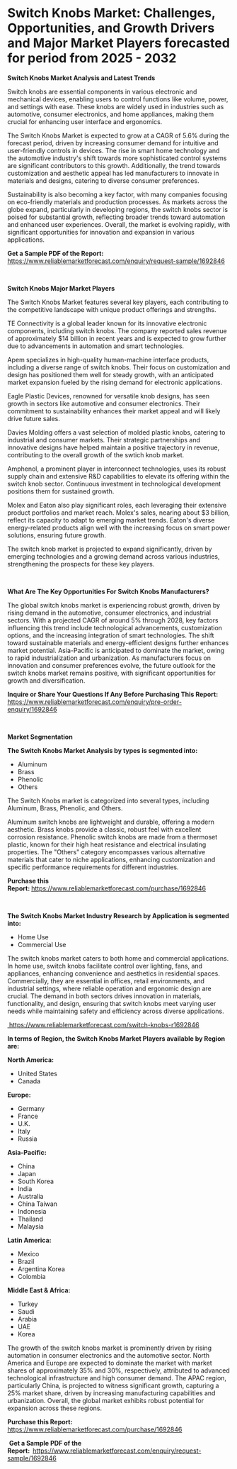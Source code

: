 <p><h1>Switch Knobs Market: Challenges, Opportunities, and Growth Drivers and Major Market Players forecasted for period from 2025 - 2032</h1></p><p><strong>Switch Knobs Market Analysis and Latest Trends</strong></p>
<p><p>Switch knobs are essential components in various electronic and mechanical devices, enabling users to control functions like volume, power, and settings with ease. These knobs are widely used in industries such as automotive, consumer electronics, and home appliances, making them crucial for enhancing user interface and ergonomics.</p><p>The Switch Knobs Market is expected to grow at a CAGR of 5.6% during the forecast period, driven by increasing consumer demand for intuitive and user-friendly controls in devices. The rise in smart home technology and the automotive industry's shift towards more sophisticated control systems are significant contributors to this growth. Additionally, the trend towards customization and aesthetic appeal has led manufacturers to innovate in materials and designs, catering to diverse consumer preferences.</p><p>Sustainability is also becoming a key factor, with many companies focusing on eco-friendly materials and production processes. As markets across the globe expand, particularly in developing regions, the switch knobs sector is poised for substantial growth, reflecting broader trends toward automation and enhanced user experiences. Overall, the market is evolving rapidly, with significant opportunities for innovation and expansion in various applications.</p></p>
<p><strong>Get a Sample PDF of the Report:&nbsp;</strong> <a href="https://www.reliablemarketforecast.com/enquiry/request-sample/1692846?utm_campaign=3196&utm_medium=2&utm_source=Github&utm_content=ia&utm_term=15042025&utm_id=switch-knobs">https://www.reliablemarketforecast.com/enquiry/request-sample/1692846</a></p>
<p>&nbsp;</p>
<p><strong>Switch Knobs Major Market Players</strong></p>
<p><p>The Switch Knobs Market features several key players, each contributing to the competitive landscape with unique product offerings and strengths. </p><p>TE Connectivity is a global leader known for its innovative electronic components, including switch knobs. The company reported sales revenue of approximately $14 billion in recent years and is expected to grow further due to advancements in automation and smart technologies. </p><p>Apem specializes in high-quality human-machine interface products, including a diverse range of switch knobs. Their focus on customization and design has positioned them well for steady growth, with an anticipated market expansion fueled by the rising demand for electronic applications.</p><p>Eagle Plastic Devices, renowned for versatile knob designs, has seen growth in sectors like automotive and consumer electronics. Their commitment to sustainability enhances their market appeal and will likely drive future sales.</p><p>Davies Molding offers a vast selection of molded plastic knobs, catering to industrial and consumer markets. Their strategic partnerships and innovative designs have helped maintain a positive trajectory in revenue, contributing to the overall growth of the swtich knob market.</p><p>Amphenol, a prominent player in interconnect technologies, uses its robust supply chain and extensive R&D capabilities to elevate its offering within the switch knob sector. Continuous investment in technological development positions them for sustained growth.</p><p>Molex and Eaton also play significant roles, each leveraging their extensive product portfolios and market reach. Molex's sales, nearing about $3 billion, reflect its capacity to adapt to emerging market trends. Eaton's diverse energy-related products align well with the increasing focus on smart power solutions, ensuring future growth.</p><p>The switch knob market is projected to expand significantly, driven by emerging technologies and a growing demand across various industries, strengthening the prospects for these key players.</p></p>
<p>&nbsp;</p>
<p><strong>What Are The Key Opportunities For Switch Knobs Manufacturers?</strong></p>
<p><p>The global switch knobs market is experiencing robust growth, driven by rising demand in the automotive, consumer electronics, and industrial sectors. With a projected CAGR of around 5% through 2028, key factors influencing this trend include technological advancements, customization options, and the increasing integration of smart technologies. The shift toward sustainable materials and energy-efficient designs further enhances market potential. Asia-Pacific is anticipated to dominate the market, owing to rapid industrialization and urbanization. As manufacturers focus on innovation and consumer preferences evolve, the future outlook for the switch knobs market remains positive, with significant opportunities for growth and diversification.</p></p>
<p><strong>Inquire or Share Your Questions If Any Before Purchasing This Report:</strong> <a href="https://www.reliablemarketforecast.com/enquiry/pre-order-enquiry/1692846?utm_campaign=3196&utm_medium=2&utm_source=Github&utm_content=ia&utm_term=15042025&utm_id=switch-knobs">https://www.reliablemarketforecast.com/enquiry/pre-order-enquiry/1692846</a></p>
<p>&nbsp;</p>
<p><strong>Market Segmentation</strong></p>
<p><strong>The Switch Knobs Market Analysis by types is segmented into:</strong></p>
<p><ul><li>Aluminum</li><li>Brass</li><li>Phenolic</li><li>Others</li></ul></p>
<p><p>The Switch Knobs market is categorized into several types, including Aluminum, Brass, Phenolic, and Others. </p><p>Aluminum switch knobs are lightweight and durable, offering a modern aesthetic. Brass knobs provide a classic, robust feel with excellent corrosion resistance. Phenolic switch knobs are made from a thermoset plastic, known for their high heat resistance and electrical insulating properties. The "Others" category encompasses various alternative materials that cater to niche applications, enhancing customization and specific performance requirements for different industries.</p></p>
<p><strong>Purchase this Report:&nbsp;</strong><a href="https://www.reliablemarketforecast.com/purchase/1692846?utm_campaign=3196&utm_medium=2&utm_source=Github&utm_content=ia&utm_term=15042025&utm_id=switch-knobs">https://www.reliablemarketforecast.com/purchase/1692846</a></p>
<p>&nbsp;</p>
<p><strong>The Switch Knobs Market Industry Research by Application is segmented into:</strong></p>
<p><ul><li>Home Use</li><li>Commercial Use</li></ul></p>
<p><p>The switch knobs market caters to both home and commercial applications. In home use, switch knobs facilitate control over lighting, fans, and appliances, enhancing convenience and aesthetics in residential spaces. Commercially, they are essential in offices, retail environments, and industrial settings, where reliable operation and ergonomic design are crucial. The demand in both sectors drives innovation in materials, functionality, and design, ensuring that switch knobs meet varying user needs while maintaining safety and efficiency across diverse applications.</p></p>
<p><a href="https://www.reliablemarketforecast.com/switch-knobs-r1692846?utm_campaign=3196&utm_medium=2&utm_source=Github&utm_content=ia&utm_term=15042025&utm_id=switch-knobs">&nbsp;https://www.reliablemarketforecast.com/switch-knobs-r1692846</a></p>
<p><strong>In terms of Region, the Switch Knobs Market Players available by Region are:</strong></p>
<p>
    <p> <strong> North America: </strong>
        <ul>
            <li>United States</li>
            <li>Canada</li>
        </ul>
        </p> 
    <p> <strong> Europe: </strong>
        <ul>
            <li>Germany</li>
            <li>France</li>
            <li>U.K.</li>
            <li>Italy</li>
            <li>Russia</li>
        </ul>
        </p> 
    <p> <strong> Asia-Pacific: </strong>
        <ul>
            <li>China</li>
            <li>Japan</li>
            <li>South Korea</li>
            <li>India</li>
            <li>Australia</li>
            <li>China Taiwan</li>
            <li>Indonesia</li>
            <li>Thailand</li>
            <li>Malaysia</li>
        </ul>
        </p> 
    <p> <strong> Latin America: </strong>
        <ul>
            <li>Mexico</li>
            <li>Brazil</li>
            <li>Argentina Korea</li>
            <li>Colombia</li>
        </ul>
        </p> 
    <p> <strong> Middle East & Africa: </strong>
        <ul>
            <li>Turkey</li>
            <li>Saudi</li>
            <li>Arabia</li>
            <li>UAE</li>
            <li>Korea</li>
        </ul>
    </p>
    </p>
<p><p>The growth of the switch knobs market is prominently driven by rising automation in consumer electronics and the automotive sector. North America and Europe are expected to dominate the market with market shares of approximately 35% and 30%, respectively, attributed to advanced technological infrastructure and high consumer demand. The APAC region, particularly China, is projected to witness significant growth, capturing a 25% market share, driven by increasing manufacturing capabilities and urbanization. Overall, the global market exhibits robust potential for expansion across these regions.</p></p>
<p><strong>Purchase this Report: </strong><a href="https://www.reliablemarketforecast.com/purchase/1692846?utm_campaign=3196&utm_medium=2&utm_source=Github&utm_content=ia&utm_term=15042025&utm_id=switch-knobs">https://www.reliablemarketforecast.com/purchase/1692846</a></p>
<p>&nbsp;<strong>Get a Sample PDF of the Report:&nbsp;&nbsp;</strong><a href="https://www.reliablemarketforecast.com/enquiry/request-sample/1692846?utm_campaign=3196&utm_medium=2&utm_source=Github&utm_content=ia&utm_term=15042025&utm_id=switch-knobs">https://www.reliablemarketforecast.com/enquiry/request-sample/1692846</a></p>
<p><strong></strong></p>
<p><p></p><p></p><p></p></p>